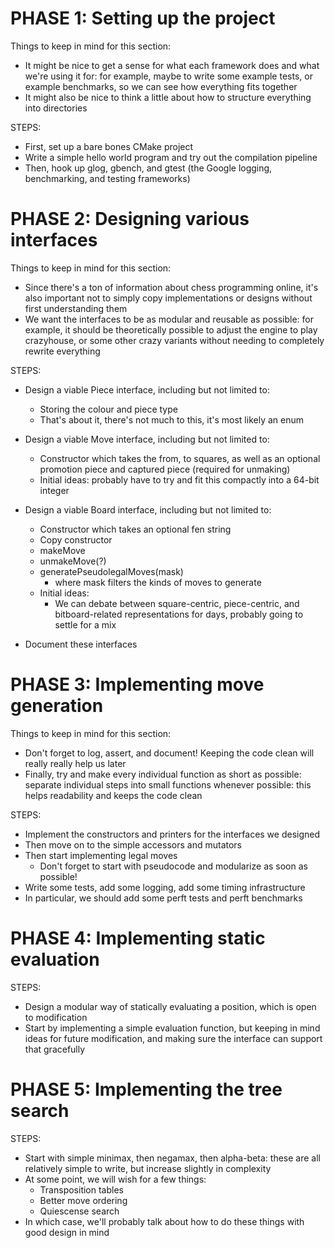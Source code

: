 PHASE 1: Setting up the project
================================================================================
Things to keep in mind for this section:
- It might be nice to get a sense for what each framework does and what we're
    using it for: for example, maybe to write some example tests, or example
    benchmarks, so we can see how everything fits together
- It might also be nice to think a little about how to structure everything
    into directories

STEPS:
- First, set up a bare bones CMake project
- Write a simple hello world program and try out the compilation pipeline
- Then, hook up glog, gbench, and gtest (the Google logging, benchmarking,
    and testing frameworks)

PHASE 2: Designing various interfaces
================================================================================
Things to keep in mind for this section:
- Since there's a ton of information about chess programming online, it's also
    important not to simply copy implementations or designs without first
    understanding them
- We want the interfaces to be as modular and reusable as possible: for example,
    it should be theoretically possible to adjust the engine to play crazyhouse,
    or some other crazy variants without needing to completely rewrite
    everything

STEPS:
- Design a viable Piece interface, including but not limited to:
  - Storing the colour and piece type
  - That's about it, there's not much to this, it's most likely an enum

- Design a viable Move interface, including but not limited to:
  - Constructor which takes the from, to squares, as well as an optional
      promotion piece and captured piece (required for unmaking)
  - Initial ideas: probably have to try and fit this compactly into a 64-bit
      integer

- Design a viable Board interface, including but not limited to:
  - Constructor which takes an optional fen string
  - Copy constructor
  - makeMove
  - unmakeMove(?)
  - generatePseudolegalMoves(mask)
    - where mask filters the kinds of moves to generate
  - Initial ideas:
    - We can debate between square-centric, piece-centric, and bitboard-related
        representations for days, probably going to settle for a mix

- Document these interfaces

PHASE 3: Implementing move generation
================================================================================
Things to keep in mind for this section:
- Don't forget to log, assert, and document! Keeping the code clean will really
    really help us later
- Finally, try and make every individual function as short as possible: separate
    individual steps into small functions whenever possible: this helps
    readability and keeps the code clean

STEPS:
- Implement the constructors and printers for the interfaces we designed
- Then move on to the simple accessors and mutators
- Then start implementing legal moves
  - Don't forget to start with pseudocode and modularize as soon as possible!
- Write some tests, add some logging, add some timing infrastructure
- In particular, we should add some perft tests and perft benchmarks

PHASE 4: Implementing static evaluation
================================================================================
STEPS:
- Design a modular way of statically evaluating a position, which is open to
    modification
- Start by implementing a simple evaluation function, but keeping in mind ideas
    for future modification, and making sure the interface can support that
    gracefully

PHASE 5: Implementing the tree search
================================================================================
STEPS:
- Start with simple minimax, then negamax, then alpha-beta: these are all
    relatively simple to write, but increase slightly in complexity
- At some point, we will wish for a few things:
  - Transposition tables
  - Better move ordering
  - Quiescense search
- In which case, we'll probably talk about how to do these things with good
    design in mind
